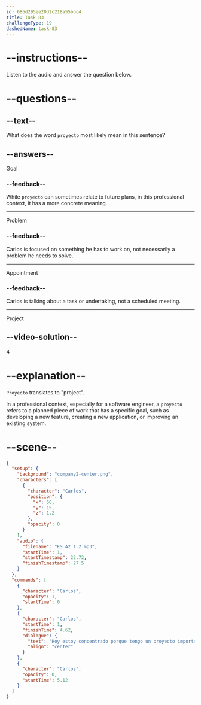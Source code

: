 ```yaml
---
id: 686d295ee20d2c218a55bbc4
title: Task 83
challengeType: 19
dashedName: task-83
---
```


<!-- (Audio) Carlos: Hoy estoy concentrado porque tengo un proyecto importante. -->

# --instructions--

Listen to the audio and answer the question below.

# --questions--

## --text--

What does the word `proyecto` most likely mean in this sentence?

## --answers--

Goal

### --feedback--

While `proyecto` can sometimes relate to future plans, in this professional context, it has a more concrete meaning.

---

Problem

### --feedback--

Carlos is focused on something he has to work on, not necessarily a problem he needs to solve.

---

Appointment

### --feedback--

Carlos is talking about a task or undertaking, not a scheduled meeting.

---

Project

## --video-solution--

4

# --explanation--

`Proyecto` translates to "project". 

In a professional context, especially for a software engineer, a `proyecto` refers to a planned piece of work that has a specific goal, such as developing a new feature, creating a new application, or improving an existing system.

# --scene--

```json
{
  "setup": {
    "background": "company2-center.png",
    "characters": [
      {
        "character": "Carlos",
        "position": {
          "x": 50,
          "y": 15,
          "z": 1.2
        },
        "opacity": 0
      }
    ],
    "audio": {
      "filename": "ES_A2_1.2.mp3",
      "startTime": 1,
      "startTimestamp": 22.72,
      "finishTimestamp": 27.5
    }
  },
  "commands": [
    {
      "character": "Carlos",
      "opacity": 1,
      "startTime": 0
    },
    {
      "character": "Carlos",
      "startTime": 1,
      "finishTime": 4.62,
      "dialogue": {
        "text": "Hoy estoy concentrado porque tengo un proyecto importante.",
        "align": "center"
      }
    },
    {
      "character": "Carlos",
      "opacity": 0,
      "startTime": 5.12
    }
  ]
}
```

